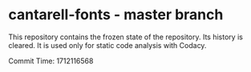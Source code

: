 # cantarell-fonts - master branch

This repository contains the frozen state of the repository.
Its history is cleared. It is used only for static code
analysis with Codacy.

Commit Time: 1712116568